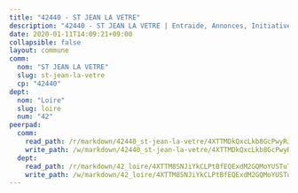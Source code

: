 ```yaml
---
title: "42440 - ST JEAN LA VETRE"
description: "42440 - ST JEAN LA VETRE | Entraide, Annonces, Initiatives"
date: 2020-01-11T14:09:21+09:00
collapsible: false
layout: commune
comm:
  nom: "ST JEAN LA VETRE"
  slug: st-jean-la-vetre
  cp: "42440"
dept:
  nom: "Loire"
  slug: loire
  num: "42"
peerpad:
  comm:
    read_path: /r/markdown/42440_st-jean-la-vetre/4XTTMDkQxcLkb8GcPwyRJPPS9B2EuMAYAfDzcCW5bvPtWo3cf
    write_path: /w/markdown/42440_st-jean-la-vetre/4XTTMDkQxcLkb8GcPwyRJPPS9B2EuMAYAfDzcCW5bvPtWo3cf-K3TgUUZWHaYXkkAAAhWwrdw9eWqYbdwZfoGxzS1Mzm82ogCneir69CtgqrQFPZvFMviXJ5227kK47bFdzrHtQDPvm8ZNBxBuKiBQjfoZnbVGpURFAf4jyhxvdB8MwLwkBzKegG6P
  dept:
    read_path: /r/markdown/42_loire/4XTTM8SNJiYkCLPtBfEQExdM2GQMoYUSTuTytLrQfQVaaYJeW
    write_path: /w/markdown/42_loire/4XTTM8SNJiYkCLPtBfEQExdM2GQMoYUSTuTytLrQfQVaaYJeW-K3TgUi5YJecchkttgL3M6Pu99u8hH2akRrHDb4XXZXATCvGiyzrNbe23fQbzNYiKWDR2re6vQN4Gxv5BQ2dayjGg1AqxtpHRtgi6cm74UeqjVtXM2ZJFa6mvBKTRc4s3X6tJYycN
---
```


